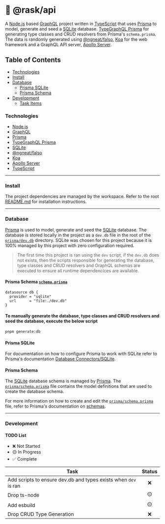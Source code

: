 # 🐇 @rask/api

A [Node.js](https://nodejs.org/) based [GraphQL](https://graphql.org/) project written in [TypeScript](https://typescriptlang.org) that uses [Prisma](https://www.prisma.io) to model, generate and seed a [SQLite](https://sqlite.org/index.html) database. [TypeGraphQL Prisma](https://prisma.typegraphql.com/) for generating type classes and CRUD resolvers from Prisma's `schema.prisma`. The data is randomly generated using [@ngneat/falso](https://ngneat.github.io/falso/), [Koa](https://koajs.com/) for the web framework and a GraphQL API server, [Apollo Server](https://www.apollographql.com/docs/apollo-server).

## Table of Contents

- [Technologies](#technologies)
- [Install](#install)
- [Database](#database)
  - [Prisma SQLite]()
  - [Prisma Schema](#📐-prisma-schema)
- [Development](#development)
  - [Task Items](#task-items)

### Technologies

- [Node.js](https://nodejs.org/)
- [GraphQL](https://graphql.org/)
- [Prisma](https://www.prisma.io)
- [TypeGraphQL Prisma](https://prisma.typegraphql.com/)
- [SQLite](https://sqlite.org/index.html)
- [@ngneat/falso](https://ngneat.github.io/falso/)
- [Koa](https://koajs.com/)
- [Apollo Server](https://www.apollographql.com/docs/apollo-server)
- [TypeScript](https://typescriptlang.org)

---

### Install

The project dependencies are managed by the workspace. Refer to the root [README.md](../README.md) for installation instructions.

---

### Database

[Prisma](1) is used to model, generate and seed the [SQLite](2) database. The database is stored locally in the project as a `dev.db` file in the root of the [`prisma/dev.db`](3) directory. SQLite was chosen for this project because it is 100% managed by this project with zero configuration required.

> The first time this project is ran using the `dev` script, if the `dev.db` does not exists, then the scripts responsible for generating the database, type classes and CRUD resolvers and GraphQL schemas are executed to ensure all runtime dependencices are available.

#### Prisma Schema [`schema.prisma`](/prisma/schema.prisma)

```prisma
datasource db {
  provider = "sqlite"
  url      = "file:./dev.db"
}
```

#### To manually generate the database, type classes and CRUD resolvers and seed the database, execute the below script

```bash
pnpm generate:db
```

#### Prisma SQLite

For documentation on how to configure Prisma to work with SQLite refer to Prisma's documentation [Database Connectors/SQLite](https://www.prisma.io/docs/concepts/database-connectors/sqlite).

#### Prisma Schema

The [SQLite](1) database schema is managed by [Prisma](2). The [`prisma/schema.prisma`](3) file contains the model definitions that are used to create the database schema.

For more information on how to create and edit the [`prisma/schema.prisma`](3) file, refer to Prisma's documentation on [schemas](4).

---

### Development

#### TODO List

- ❌ Not Started
- 🟡 In Progress
- ✅ Complete

| Task                                                            | Status |
| --------------------------------------------------------------- | :----: |
| Add scripts to ensure dev.db and types exists when `dev` is ran |   ❌   |
| Drop ts-node                                                    |   🟡   |
| Add esbuild                                                     |   🟡   |
| Drop CRUD Type Generation                                       |   ❌   |
